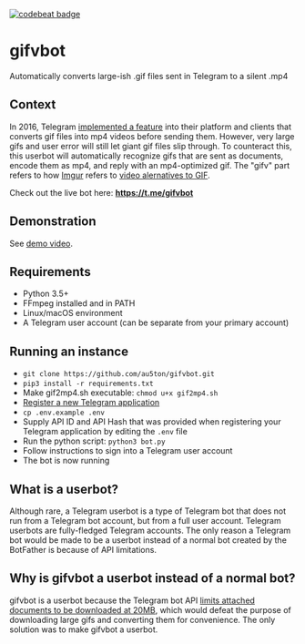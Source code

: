 [![codebeat badge](https://codebeat.co/badges/679d47b4-a076-41d4-8c25-e67d9e9775cd)](https://codebeat.co/projects/github-com-au5ton-gifvbot-master)

# gifvbot
Automatically converts large-ish .gif files sent in Telegram to a silent .mp4

## Context
In 2016, Telegram [implemented a feature](https://telegram.org/blog/gif-revolution) into their platform and clients that converts gif files into mp4 videos before sending them. However, very large gifs and user error will still let giant gif files slip through. To counteract this, this userbot will automatically recognize gifs that are sent as documents, encode them as mp4, and reply with an mp4-optimized gif. The "gifv" part refers to how [Imgur](https://github.com/au5ton/gifvbot) refers to [video alernatives to GIF](https://en.wikipedia.org/wiki/Video_alternative_to_GIF).


Check out the live bot here: **https://t.me/gifvbot**

## Demonstration

See [demo video](https://www.youtube.com/watch?v=x7euHeqo64s).

## Requirements
- Python 3.5+
- FFmpeg installed and in PATH
- Linux/macOS environment
- A Telegram user account (can be separate from your primary account)

## Running an instance
- `git clone https://github.com/au5ton/gifvbot.git`
- `pip3 install -r requirements.txt`
- Make gif2mp4.sh executable: `chmod u+x gif2mp4.sh`
- [Register a new Telegram application](https://my.telegram.org/apps)
- `cp .env.example .env`
- Supply API ID and API Hash that was provided when registering your Telegram application by editing the `.env` file
- Run the python script: `python3 bot.py`
- Follow instructions to sign into a Telegram user account
- The bot is now running

## What is a userbot?
Although rare, a Telegram userbot is a type of Telegram bot that does not run from a Telegram bot account, but from a full user account. Telegram userbots are fully-fledged Telegram accounts. The only reason a Telegram bot would be made to be a userbot instead of a normal bot created by the BotFather is because of API limitations. 

## Why is gifvbot a userbot instead of a normal bot?
gifvbot is a userbot because the Telegram bot API [limits attached documents to be downloaded at 20MB](https://core.telegram.org/bots/api#file), which would defeat the purpose of downloading large gifs and converting them for convenience. The only solution was to make gifvbot a userbot.
